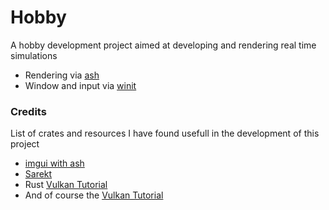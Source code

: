 # Hobby

A hobby development project aimed at developing and rendering real time simulations

* Rendering via [ash](https://github.com/MaikKlein/ash)
* Window and input via [winit](https://github.com/rust-windowing/winit)


### Credits
List of crates and resources I have found usefull in the development of this project
* [imgui with ash](https://github.com/adrien-ben/imgui-rs-vulkan-renderer)
* [Sarekt](https://github.com/brandonpollack23/sarekt)
* Rust [Vulkan Tutorial](https://github.com/adrien-ben/vulkan-tutorial-rs)
* And of course the [Vulkan Tutorial](https://vulkan-tutorial.com/)
  
